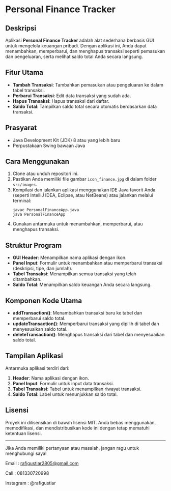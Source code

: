 # Personal Finance Tracker

## Deskripsi
Aplikasi **Personal Finance Tracker** adalah alat sederhana berbasis GUI untuk mengelola keuangan pribadi. Dengan aplikasi ini, Anda dapat menambahkan, memperbarui, dan menghapus transaksi seperti pemasukan dan pengeluaran, serta melihat saldo total Anda secara langsung.

## Fitur Utama
- **Tambah Transaksi**: Tambahkan pemasukan atau pengeluaran ke dalam tabel transaksi.
- **Perbarui Transaksi**: Edit data transaksi yang sudah ada.
- **Hapus Transaksi**: Hapus transaksi dari daftar.
- **Saldo Total**: Tampilkan saldo total secara otomatis berdasarkan data transaksi.

## Prasyarat
- Java Development Kit (JDK) 8 atau yang lebih baru
- Perpustakaan Swing bawaan Java

## Cara Menggunakan
1. Clone atau unduh repositori ini.
2. Pastikan Anda memiliki file gambar `icon_finance.jpg` di dalam folder `src/images`.
3. Kompilasi dan jalankan aplikasi menggunakan IDE Java favorit Anda (seperti IntelliJ IDEA, Eclipse, atau NetBeans) atau jalankan melalui terminal:
   ```
   javac PersonalFinanceApp.java
   java PersonalFinanceApp
   ```
4. Gunakan antarmuka untuk menambahkan, memperbarui, atau menghapus transaksi.

## Struktur Program
- **GUI Header**: Menampilkan nama aplikasi dengan ikon.
- **Panel Input**: Formulir untuk menambahkan atau memperbarui transaksi (deskripsi, tipe, dan jumlah).
- **Tabel Transaksi**: Menampilkan semua transaksi yang telah ditambahkan.
- **Saldo Total**: Menampilkan saldo keuangan Anda secara langsung.

## Komponen Kode Utama
- **addTransaction()**: Menambahkan transaksi baru ke tabel dan memperbarui saldo total.
- **updateTransaction()**: Memperbarui transaksi yang dipilih di tabel dan menyesuaikan saldo total.
- **deleteTransaction()**: Menghapus transaksi dari tabel dan menyesuaikan saldo total.

## Tampilan Aplikasi
Antarmuka aplikasi terdiri dari:
1. **Header**: Nama aplikasi dengan ikon.
2. **Panel Input**: Formulir untuk input data transaksi.
3. **Tabel Transaksi**: Tabel untuk menampilkan riwayat transaksi.
4. **Saldo Total**: Label untuk menunjukkan saldo total.

## Lisensi
Proyek ini dilisensikan di bawah lisensi MIT. Anda bebas menggunakan, memodifikasi, dan mendistribusikan kode ini dengan tetap mematuhi ketentuan lisensi.

---

Jika Anda memiliki pertanyaan atau masalah, jangan ragu untuk menghubungi saya!

Email      : rafigustiar2805@gmail.com

Call       : 081330720998

Instagram  : @rafigustiar

